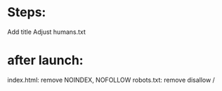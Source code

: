 Steps:
=============
Add title
Adjust humans.txt


after launch:
==============
index.html: remove NOINDEX, NOFOLLOW
robots.txt: remove disallow /
